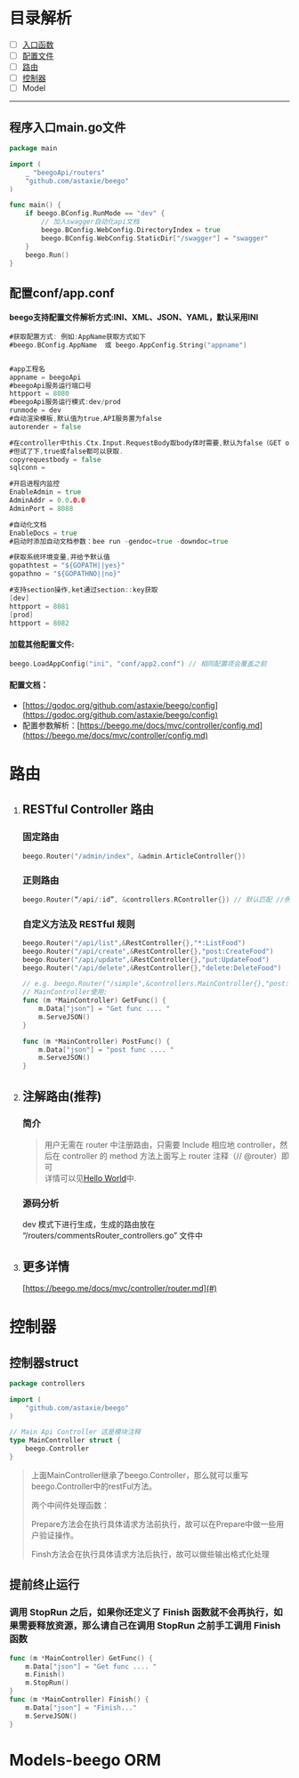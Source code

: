 # 目录解析

* [ ] [入口函数](#程序入口maingo文件)
* [ ] [配置文件](#配置confappconf)
* [ ] [路由](#路由)
* [ ] [控制器](#控制器)
* [ ] Model

---

## 程序入口main.go文件

```go
package main

import (
    _ "beegoApi/routers"
    "github.com/astaxie/beego"
)

func main() {
    if beego.BConfig.RunMode == "dev" {
        // 加入swagger自动化api文档
        beego.BConfig.WebConfig.DirectoryIndex = true
        beego.BConfig.WebConfig.StaticDir["/swagger"] = "swagger"
    }
    beego.Run()
}
```

## 配置conf/app.conf

#### beego支持配置文件解析方式:INI、XML、JSON、YAML，默认采用INI

```go
#获取配置方式: 例如:AppName获取方式如下
#beego.BConfig.AppName  或 beego.AppConfig.String("appname")


#app工程名
appname = beegoApi
#beegoApi服务运行端口号
httpport = 8080
#beegoApi服务运行模式:dev/prod
runmode = dev
#自动渲染模板,默认值为true,API服务置为false
autorender = false

#在controller中this.Ctx.Input.RequestBody取body体时需要,默认为false（GET or HEAD or 上传文件请求除外）
#但试了下,true或false都可以获取.
copyrequestbody = false
sqlconn = 

#开启进程内监控
EnableAdmin = true
AdminAddr = 0.0.0.0
AdminPort = 8088

#自动化文档
EnableDocs = true
#启动时添加自动文档参数：bee run -gendoc=true -downdoc=true

#获取系统环境变量,并给予默认值
gopathtest = "${GOPATH||yes}"
gopathno = "${GOPATHNO||no}"

#支持section操作,ket通过section::key获取
[dev]
httpport = 8081
[prod]
httpport = 8082
```

#### 加载其他配置文件:

```go
beego.LoadAppConfig("ini", "conf/app2.conf") // 相同配置项会覆盖之前
```

#### 配置文档：

* [https://godoc.org/github.com/astaxie/beego/config](https://godoc.org/github.com/astaxie/beego/config)
* 配置参数解析：[https://beego.me/docs/mvc/controller/config.md](https://beego.me/docs/mvc/controller/config.md)

# 路由

1. ## RESTful Controller 路由

   ### 固定路由

   ```go
   beego.Router("/admin/index", &admin.ArticleController{})
   ```

   ### 正则路由

   ```go
   beego.Router(“/api/:id”, &controllers.RController{}) // 默认匹配 //例如对于URL”/api/123”可以匹配成功，此时变量”:id”值为”123”，但URL”/api/“匹配失败
   ```

   ### 自定义方法及 RESTful 规则

   ```go
   beego.Router("/api/list",&RestController{},"*:ListFood")
   beego.Router("/api/create",&RestController{},"post:CreateFood")
   beego.Router("/api/update",&RestController{},"put:UpdateFood")
   beego.Router("/api/delete",&RestController{},"delete:DeleteFood")

   // e.g. beego.Router("/simple",&controllers.MainController{},"post:PostFunc;get:GetFunc")
   // MainController使用:
   func (m *MainController) GetFunc() {
       m.Data["json"] = "Get func .... "
       m.ServeJSON()
   }

   func (m *MainController) PostFunc() {
       m.Data["json"] = "post func .... "
       m.ServeJSON()
   }
   ```
2. ## 注解路由\(推荐\)

   ### 简介

   > 用户无需在 router 中注册路由，只需要 Include 相应地 controller，然后在 controller 的 method 方法上面写上 router 注释（// @router）即可  
   > 详情可以见[Hello World](/02项目架构/工程搭建.md#打印hello-world)中.

   ### 源码分析

   dev 模式下进行生成，生成的路由放在 “/routers/commentsRouter\_controllers.go” 文件中

3. ## 更多详情

   [https://beego.me/docs/mvc/controller/router.md](#)

# 控制器

## 控制器struct

```go
package controllers

import (
    "github.com/astaxie/beego"
)

// Main Api Controller 这是模块注释
type MainController struct {
    beego.Controller
}
```

> 上面MainController继承了beego.Controller，那么就可以重写beego.Controller中的restFul方法。
>
> 两个中间件处理函数：
>
> Prepare方法会在执行具体请求方法前执行，故可以在Prepare中做一些用户验证操作。
>
> Finsh方法会在执行具体请求方法后执行，故可以做些输出格式化处理

## 提前终止运行

### 调用 StopRun 之后，如果你还定义了 Finish 函数就不会再执行，如果需要释放资源，那么请自己在调用 StopRun 之前手工调用 Finish 函数

```go
func (m *MainController) GetFunc() {
    m.Data["json"] = "Get func .... "
    m.Finish()
    m.StopRun()
}
func (m *MainController) Finish() {
    m.Data["json"] = "Finish..."
    m.ServeJSON()
}
```

# Models-beego ORM



# 



